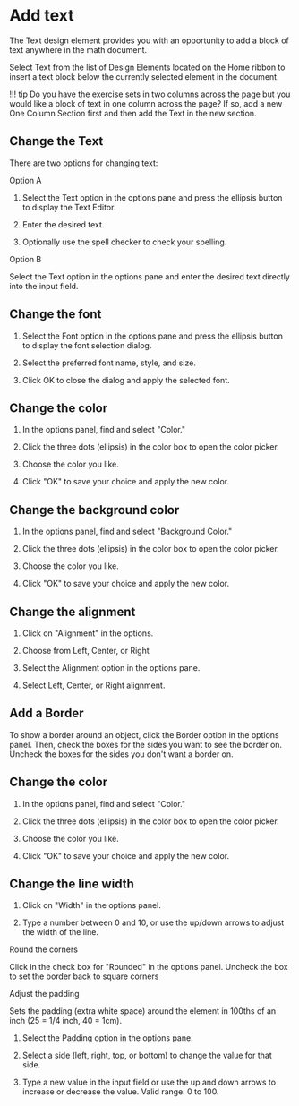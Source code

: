 # Add text

The Text design element provides you with an opportunity to add a block of text anywhere in the math document.

Select Text from the list of Design Elements located on the Home ribbon to insert a text block below the currently selected element in the document.

!!! tip
    Do you have the exercise sets in two columns across the page but you would like a block of text in one column across the page? If so, add a new One Column Section first and then add the Text in the new section.

## Change the Text

There are two options for changing text:

Option A

1. Select the Text option in the options pane and press the ellipsis button to display the Text Editor.

2. Enter the desired text.

3. Optionally use the spell checker to check your spelling.

Option B

Select the Text option in the options pane and enter the desired text directly into the input field.

## Change the font

1. Select the Font option in the options pane and press the ellipsis button to display the font selection dialog.

2. Select the preferred font name, style, and size.

3. Click OK to close the dialog and apply the selected font.

## Change the color

1. In the options panel, find and select "Color."

2. Click the three dots (ellipsis) in the color box to open the color picker.

3. Choose the color you like.

4. Click "OK" to save your choice and apply the new color.

## Change the background color

1. In the options panel, find and select "Background Color."

1. Click the three dots (ellipsis) in the color box to open the color picker.

2. Choose the color you like.

3. Click "OK" to save your choice and apply the new color.

## Change the alignment

1. Click on "Alignment" in the options.

2. Choose from Left, Center, or Right

1. Select the Alignment option in the options pane.

2. Select Left, Center, or Right alignment.
## Add a Border
To show a border around an object, click the Border option in the options panel. Then, check the boxes for the sides you want to see the border on. Uncheck the boxes for the sides you don't want a border on.

## Change the color

1. In the options panel, find and select "Color."

2. Click the three dots (ellipsis) in the color box to open the color picker.

3. Choose the color you like.

4. Click "OK" to save your choice and apply the new color.

## Change the line width

1. Click on "Width" in the options panel.

2. Type a number between 0 and 10, or use the up/down arrows to adjust the width of the line.

Round the corners

Click in the check box for "Rounded" in the options panel. Uncheck the box to set the border back to square corners

Adjust the padding

Sets the padding (extra white space) around the element in 100ths of an inch (25 = 1/4 inch, 40 = 1cm).

1. Select the Padding option in the options pane.

2. Select a side (left, right, top, or bottom) to change the value for that side.

3. Type a new value in the input field or use the up and down arrows to increase or decrease the value. Valid range: 0 to 100.
